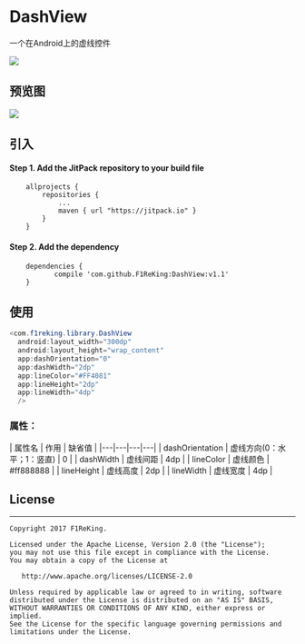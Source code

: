 # DashView
一个在Android上的虚线控件 

[![](https://jitpack.io/v/F1ReKing/DashView.svg)](https://jitpack.io/#F1ReKing/DashView)

## 预览图

![](https://ws4.sinaimg.cn/large/006tNc79gy1fjq5aonenlj30a00hswf0.jpg)

## 引入
#### Step 1. Add the JitPack repository to your build file
```
	allprojects {
		repositories {
			...
			maven { url "https://jitpack.io" }
		}
	}
```

#### Step 2. Add the dependency
```
	dependencies {
	       compile 'com.github.F1ReKing:DashView:v1.1'
	}
```
## 使用
```java
<com.f1reking.library.DashView
  android:layout_width="300dp"
  android:layout_height="wrap_content"
  app:dashOrientation="0"
  app:dashWidth="2dp"
  app:lineColor="#FF4081"
  app:lineHeight="2dp"
  app:lineWidth="4dp"
  />
```
### 属性：

| 属性名 | 作用 | 缺省值 |
|---|---|---|---|
| dashOrientation | 虚线方向(0：水平；1：竖直) | 0 |
| dashWidth | 虚线间距  | 4dp |
| lineColor | 虚线颜色  | #ff888888 |
| lineHeight | 虚线高度  | 2dp |
| lineWidth | 虚线宽度  | 4dp |

## License
----
    Copyright 2017 F1ReKing. 

    Licensed under the Apache License, Version 2.0 (the "License");
    you may not use this file except in compliance with the License.
    You may obtain a copy of the License at

       http://www.apache.org/licenses/LICENSE-2.0

    Unless required by applicable law or agreed to in writing, software
    distributed under the License is distributed on an "AS IS" BASIS,
    WITHOUT WARRANTIES OR CONDITIONS OF ANY KIND, either express or implied.
    See the License for the specific language governing permissions and
    limitations under the License.

